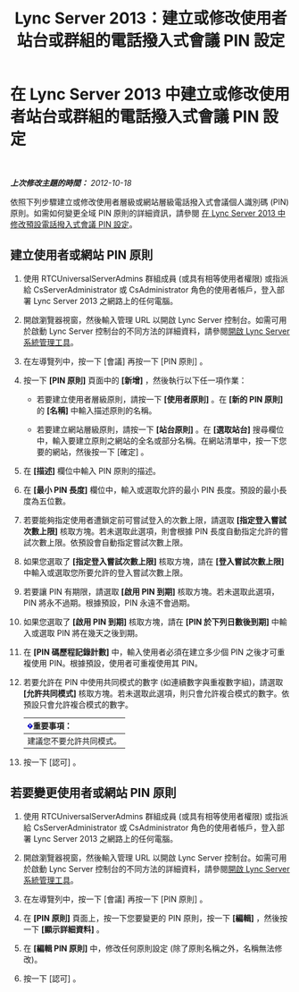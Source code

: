﻿---
title: Lync Server 2013：建立或修改使用者站台或群組的電話撥入式會議 PIN 設定
TOCTitle: 建立或修改使用者站台或群組的電話撥入式會議 PIN 設定
ms:assetid: c29bab5c-2b93-48e0-ae0b-29564daaff9a
ms:mtpsurl: https://technet.microsoft.com/zh-tw/library/Gg412959(v=OCS.15)
ms:contentKeyID: 49292216
ms.date: 08/24/2015
mtps_version: v=OCS.15
ms.translationtype: HT
---

# 在 Lync Server 2013 中建立或修改使用者站台或群組的電話撥入式會議 PIN 設定

 

_**上次修改主題的時間：** 2012-10-18_

依照下列步驟建立或修改使用者層級或網站層級電話撥入式會議個人識別碼 (PIN) 原則。如需如何變更全域 PIN 原則的詳細資訊，請參閱 [在 Lync Server 2013 中修改預設電話撥入式會議 PIN 設定](lync-server-2013-modify-the-default-dial-in-conferencing-pin-settings.md)。

## 建立使用者或網站 PIN 原則

1.  使用 RTCUniversalServerAdmins 群組成員 (或具有相等使用者權限) 或指派給 CsServerAdministrator 或 CsAdministrator 角色的使用者帳戶，登入部署 Lync Server 2013 之網路上的任何電腦。

2.  開啟瀏覽器視窗，然後輸入管理 URL 以開啟 Lync Server 控制台。如需可用於啟動 Lync Server 控制台的不同方法的詳細資料，請參閱[開啟 Lync Server 系統管理工具](lync-server-2013-open-lync-server-administrative-tools.md)。

3.  在左導覽列中，按一下 \[會議\] 再按一下 \[PIN 原則\] 。

4.  按一下 **\[PIN 原則\]** 頁面中的 **\[新增\]** ，然後執行以下任一項作業：
    
      - 若要建立使用者層級原則，請按一下 **\[使用者原則\]** 。在 **\[新的 PIN 原則\]** 的 **\[名稱\]** 中輸入描述原則的名稱。
    
      - 若要建立網站層級原則，請按一下 **\[站台原則\]** 。在 **\[選取站台\]** 搜尋欄位中，輸入要建立原則之網站的全名或部分名稱。在網站清單中，按一下您要的網站，然後按一下 \[確定\] 。

5.  在 **\[描述\]** 欄位中輸入 PIN 原則的描述。

6.  在 **\[最小 PIN 長度\]** 欄位中，輸入或選取允許的最小 PIN 長度。預設的最小長度為五位數。

7.  若要能夠指定使用者遭鎖定前可嘗試登入的次數上限，請選取 **\[指定登入嘗試次數上限\]** 核取方塊。若未選取此選項，則會根據 PIN 長度自動指定允許的嘗試次數上限。依預設會自動指定嘗試次數上限。

8.  如果您選取了 **\[指定登入嘗試次數上限\]** 核取方塊，請在 **\[登入嘗試次數上限\]** 中輸入或選取您所要允許的登入嘗試次數上限。

9.  若要讓 PIN 有期限，請選取 **\[啟用 PIN 到期\]** 核取方塊。若未選取此選項，PIN 將永不過期。根據預設，PIN 永遠不會過期。

10. 如果您選取了 **\[啟用 PIN 到期\]** 核取方塊，請在 **\[PIN 於下列日數後到期\]** 中輸入或選取 PIN 將在幾天之後到期。

11. 在 **\[PIN 碼歷程記錄計數\]** 中，輸入使用者必須在建立多少個 PIN 之後才可重複使用 PIN。根據預設，使用者可重複使用其 PIN。

12. 若要允許在 PIN 中使用共同模式的數字 (如連續數字與重複數字組)，請選取 **\[允許共同模式\]** 核取方塊。若未選取此選項，則只會允許複合模式的數字。依預設只會允許複合模式的數字。
    
    <table>
    <thead>
    <tr class="header">
    <th><img src="images/Gg412908.important(OCS.15).gif" title="important" alt="important" />重要事項：</th>
    </tr>
    </thead>
    <tbody>
    <tr class="odd">
    <td>建議您不要允許共同模式。</td>
    </tr>
    </tbody>
    </table>


13. 按一下 \[認可\] 。

## 若要變更使用者或網站 PIN 原則

1.  使用 RTCUniversalServerAdmins 群組成員 (或具有相等使用者權限) 或指派給 CsServerAdministrator 或 CsAdministrator 角色的使用者帳戶，登入部署 Lync Server 2013 之網路上的任何電腦。

2.  開啟瀏覽器視窗，然後輸入管理 URL 以開啟 Lync Server 控制台。如需可用於啟動 Lync Server 控制台的不同方法的詳細資料，請參閱[開啟 Lync Server 系統管理工具](lync-server-2013-open-lync-server-administrative-tools.md)。

3.  在左導覽列中，按一下 \[會議\] 再按一下 \[PIN 原則\] 。

4.  在 **\[PIN 原則\]** 頁面上，按一下您要變更的 PIN 原則，按一下 **\[編輯\]** ，然後按一下 **\[顯示詳細資料\]** 。

5.  在 **\[編輯 PIN 原則\]** 中，修改任何原則設定 (除了原則名稱之外，名稱無法修改)。

6.  按一下 \[認可\] 。

